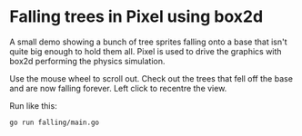 # Falling trees in Pixel using box2d

A small demo showing a bunch of tree sprites falling onto a base that isn't quite big enough to hold them all. Pixel is used to drive the graphics with box2d performing the physics simulation.

Use the mouse wheel to scroll out. Check out the trees that fell off the base and are now falling forever. Left click to recentre the view.

Run like this:

    go run falling/main.go
